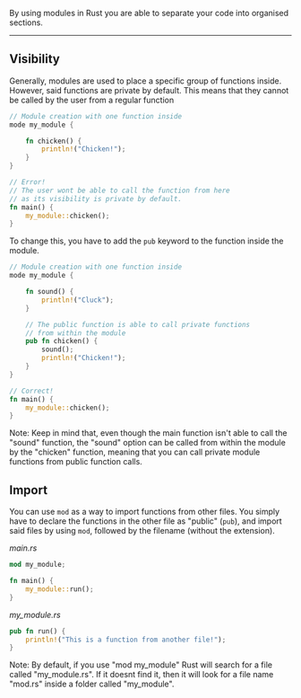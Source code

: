 By using modules in Rust you are able to separate your code into organised sections.

---------

## Visibility
Generally, modules are used to place a specific group of functions inside. However, said functions are private by default. This means that they cannot be called by the user from a regular function

```rust
// Module creation with one function inside
mode my_module {

	fn chicken() {
		println!("Chicken!");
	}
}

// Error! 
// The user wont be able to call the function from here
// as its visibility is private by default.
fn main() {
	my_module::chicken();
}

```

To change this, you have to add the `pub` keyword to the function inside the module.

```rust
// Module creation with one function inside
mode my_module {

	fn sound() {
		println!("Cluck");
	}

	// The public function is able to call private functions
	// from within the module
	pub fn chicken() {
		sound();
		println!("Chicken!");
	}
}

// Correct!
fn main() {
	my_module::chicken();
}

```

Note: Keep in mind that, even though the main function isn't able to call the "sound" function, the "sound" option can be called from within the module by the "chicken" function, meaning that you can call private module functions from public function calls.


## Import
You can use `mod` as a way to import functions from other files. You simply have to declare the functions in the other file as "public" (`pub`), and import said files by using `mod`, followed by the filename (without the extension).

*main.rs*
```rust
mod my_module;

fn main() {
	my_module::run();
}
```

*my_module.rs*
```rust
pub fn run() {
	println!("This is a function from another file!");
}
```

Note: By default, if you use "mod my_module" Rust will search for a file called "my_module.rs". If it doesnt find it, then it will look for a file name "mod.rs" inside a folder called "my_module".